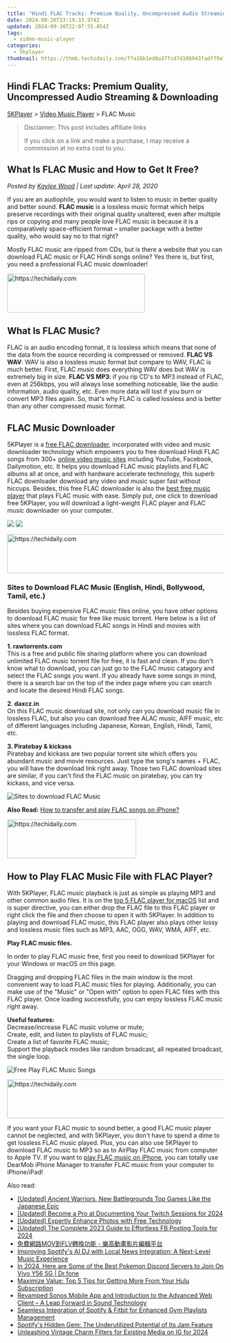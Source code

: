 ```yaml
---
title: "Hindi FLAC Tracks: Premium Quality, Uncompressed Audio Streaming & Downloading"
date: 2024-09-26T23:19:33.974Z
updated: 2024-09-30T22:07:55.854Z
tags:
  - video-music-player
categories:
  - 5kplayer
thumbnail: https://thmb.techidaily.com/f7a18b1ed8a37fcd7d106943fadf79a7add46bd88aaea370f1b5ca7a72e0a9d3.jpg
---
```


## Hindi FLAC Tracks: Premium Quality, Uncompressed Audio Streaming & Downloading

[5KPlayer](https://tools.techidaily.com/5kplayer/products/) \> [Video Music Player](https://tools.techidaily.com/5kplayer/video-music-player/) \> FLAC Music

>  Disclaimer: This post includes affiliate links
>
>  If you click on a link and make a purchase, I may receive a commission at no extra cost to you.
>

## What Is FLAC Music and How to Get It Free?

 _Posted by [Kaylee Wood](https://www.quora.com/profile/Amanda-Hu-21) | Last update: April 28, 2020_

If you are an audiophile, you would want to listen to music in better quality and better sound. **FLAC music** is a lossless music format which helps preserve recordings with their original quality unaltered, even after multiple rips or copying and many people love FLAC music is because it is a comparatively space-efficient format – smaller package with a better quality, who would say no to that right? 

Mostly FLAC music are ripped from CDs, but is there a website that you can download FLAC music or FLAC Hindi songs online? Yes there is, but first, you need a professional FLAC music downloader!

<!-- affiliate ads begin -->
<a href="https://wigfever.sjv.io/c/5597632/2014857/22899" target="_top" id="2014857">
  <img src="//a.impactradius-go.com/display-ad/22899-2014857" border="0" alt="https://techidaily.com" width="320" height="90"/>
</a>
<img height="0" width="0" src="https://wigfever.sjv.io/i/5597632/2014857/22899" style="position:absolute;visibility:hidden;" border="0" />
<!-- affiliate ads end -->

## What Is FLAC Music?

FLAC is an audio encoding format, it is lossless which means that none of the data from the source recording is compressed or removed. **FLAC VS WAV**: WAV is also a lossless music format but compare to WAV, FLAC is much better. First, FLAC music does everything WAV does but WAV is extremely big in size. **FLAC VS MP3**: if you rip CD's to MP3 instead of FLAC, even at 256kbps, you will always lose something noticeable, like the audio information, audio quality, etc. Even more data will lost if you burn or convert MP3 files again. So, that's why FLAC is called lossless and is better than any other compressed music format. 

## FLAC Music Downloader

5KPlayer is a [free FLAC downloader](https://tools.techidaily.com/5kplayer/youtube-download/), incorporated with video and music downloader technology which empowers you to free download Hindi FLAC songs from 300+ [online video music sites](https://tools.techidaily.com/5kplayer/youtube-download/) including YouTube, Facebook, Dailymotion, etc. It helps you download FLAC music playlists and FLAC albums all at once, and with hardware accelerate technology, this superb FLAC downloader download any video and music super fast without hiccups. Besides, this free FLAC downloader is also the [best free music player](https://tools.techidaily.com/5kplayer/video-music-player/) that plays FLAC music with ease. Simply put, one click to download free 5KPlayer, you will download a light-weight FLAC player and FLAC music downloader on your computer. 

[![](https://www.5kplayer.com/video-music-player/../button/freedownwhitewin.png)](https://tools.techidaily.com/5kplayer/products/) [![](https://www.5kplayer.com/video-music-player/../button/freedownbackmac.png)](https://tools.techidaily.com/5kplayer/products/) 

<!-- affiliate ads begin -->
<a href="https://appsumo.8odi.net/c/5597632/2037359/7443" target="_top" id="2037359">
  <img src="//a.impactradius-go.com/display-ad/7443-2037359" border="0" alt="https://techidaily.com" width="728" height="90"/>
</a>
<img height="0" width="0" src="https://appsumo.8odi.net/i/5597632/2037359/7443" style="position:absolute;visibility:hidden;" border="0" />
<!-- affiliate ads end -->

### Sites to Download FLAC Music (English, Hindi, Bollywood, Tamil, etc.)

Besides buying expensive FLAC music files online, you have other options to download FLAC music for free like music torrent. Here below is a list of sites where you can download FLAC songs in Hindi and movies with lossless FLAC format. 

**1\. rawtorrents.com**  
 This is a free and public file sharing platform where you can download unlimited FLAC music torrent file for free, it is fast and clean. If you don't know what to download, you can just go to the FLAC music catagory and select the FLAC songs you want. If you already have some songs in mind, there is a search bar on the top of the index page where you can search and locate the desired Hindi FLAC songs. 

**2\. daxcz.in**   
 On this FLAC music download site, not only can you download music file in lossless FLAC, but also you can download free ALAC music, AIFF music, etc of different languages including Japanese, Korean, English, Hindi, Tamil, etc. 

**3\. Piratebay & kickass**   
 Piratebay and kickass are two popular torrent site which offers you abundant music and movie resources. Just type the song's names + FLAC, you will have the download link right away. Those two FLAC download sites are similar, if you can't find the FLAC music on piratebay, you can try kickass, and vice versa. 

![Sites to download FLAC Music](https://www.5kplayer.com/video-music-player/img/flac-download-sites.jpg) 

**Also Read:** [How to transfer and play FLAC songs on iPhone?](https://tools.techidaily.com/5kplayer/iphone-manager/)

<!-- affiliate ads begin -->
<a href="https://aligracehair.sjv.io/c/5597632/1972693/19272" target="_top" id="1972693">
  <img src="//a.impactradius-go.com/display-ad/19272-1972693" border="0" alt="https://techidaily.com" width="300" height="90"/>
</a>
<img height="0" width="0" src="https://aligracehair.sjv.io/i/5597632/1972693/19272" style="position:absolute;visibility:hidden;" border="0" />
<!-- affiliate ads end -->

## How to Play FLAC Music File with FLAC Player?

With 5KPlayer, FLAC music playback is just as simple as playing MP3 and other common audio files. It is on the [top 5 FLAC player for macOS](https://tools.techidaily.com/5kplayer/video-music-player/) list and is super directive, you can either drop the FLAC file to this FLAC player or right click the file and then choose to open it with 5KPlayer. In addition to playing and download FLAC music, this FLAC player also plays other lossy and lossless music files such as MP3, AAC, OGG, WAV, WMA, AIFF, etc. 

**Play FLAC music files.**

In order to play FLAC music free, first you need to download 5KPlayer for your Windows or macOS on this page. 

Dragging and dropping FLAC files in the main window is the most convenient way to load FLAC music files for playing. Additionally, you can make use of the "Music" or "Open with" option to open FLAC files with this FLAC player. Once loading successfully, you can enjoy lossless FLAC music right away.

**Useful features:**  
 Decrease/increase FLAC music volume or mute;  
 Create, edit, and listen to playlists of FLAC music;  
 Create a list of favorite FLAC music;  
 Support the playback modes like random broadcast, all repeated broadcast, the single loop.

![Free Play FLAC Music Songs](https://www.5kplayer.com/video-music-player/img/flac-music-player.jpg) 

<!-- affiliate ads begin -->
<a href="https://aligracehair.sjv.io/c/5597632/1918666/19272" target="_top" id="1918666">
  <img src="//a.impactradius-go.com/display-ad/19272-1918666" border="0" alt="https://techidaily.com" width="728" height="90"/>
</a>
<img height="0" width="0" src="https://aligracehair.sjv.io/i/5597632/1918666/19272" style="position:absolute;visibility:hidden;" border="0" />
<!-- affiliate ads end -->

If you want your FLAC music to sound better, a good FLAC music player cannot be neglected, and with 5KPlayer, you don't have to spend a dime to get lossless FLAC music played. Plus, you can also use 5KPlayer to download FLAC music to MP3 so as to AirPlay FLAC music from computer to Apple TV. If you want to [play FLAC music on iPhone](https://tools.techidaily.com/5kplayer/video-music-player/), you can totally use DearMob iPhone Manager to transfer FLAC music from your computer to iPhone/iPad!

<ins class="adsbygoogle"
     style="display:block"
     data-ad-format="autorelaxed"
     data-ad-client="ca-pub-7571918770474297"
     data-ad-slot="1223367746"></ins>

<ins class="adsbygoogle"
     style="display:block"
     data-ad-client="ca-pub-7571918770474297"
     data-ad-slot="8358498916"
     data-ad-format="auto"
     data-full-width-responsive="true"></ins>

<span class="atpl-alsoreadstyle">Also read:</span>
<div><ul>
<li><a href="https://screen-sharing-recording.techidaily.com/updated-ancient-warriors-new-battlegrounds-top-games-like-the-japanese-epic/"><u>[Updated] Ancient Warriors, New Battlegrounds Top Games Like the Japanese Epic</u></a></li>
<li><a href="https://video-screen-grab.techidaily.com/updated-become-a-pro-at-documenting-your-twitch-sessions-for-2024/"><u>[Updated] Become a Pro at Documenting Your Twitch Sessions for 2024</u></a></li>
<li><a href="https://some-techniques.techidaily.com/updated-expertly-enhance-photos-with-free-technology/"><u>[Updated] Expertly Enhance Photos with Free Technology</u></a></li>
<li><a href="https://facebook-video-recording.techidaily.com/updated-the-complete-2023-guide-to-effortless-fb-posting-tools-for-2024/"><u>[Updated] The Complete 2023 Guide to Effortless FB Posting Tools for 2024</u></a></li>
<li><a href="https://win-blog.techidaily.com/movflv/"><u>免費網路MOV到FLV轉換功能 - 樂高動畫影片編輯平台</u></a></li>
<li><a href="https://media-tips.techidaily.com/improving-spotifys-ai-dj-with-local-news-integration-a-next-level-music-experience/"><u>Improving Spotify's AI DJ with Local News Integration: A Next-Level Music Experience</u></a></li>
<li><a href="https://change-location.techidaily.com/in-2024-here-are-some-of-the-best-pokemon-discord-servers-to-join-on-vivo-y56-5g-drfone-by-drfone-virtual-android/"><u>In 2024, Here are Some of the Best Pokemon Discord Servers to Join On Vivo Y56 5G | Dr.fone</u></a></li>
<li><a href="https://media-tips.techidaily.com/maximize-value-top-5-tips-for-getting-more-from-your-hulu-subscription/"><u>Maximize Value: Top 5 Tips for Getting More From Your Hulu Subscription</u></a></li>
<li><a href="https://media-tips.techidaily.com/revamped-sonos-mobile-app-and-introduction-to-the-advanced-web-client-a-leap-forward-in-sound-technology/"><u>Revamped Sonos Mobile App and Introduction to the Advanced Web Client – A Leap Forward in Sound Technology</u></a></li>
<li><a href="https://media-tips.techidaily.com/seamless-integration-of-spotify-and-fitbit-for-enhanced-gym-playlists-management/"><u>Seamless Integration of Spotify & Fitbit for Enhanced Gym Playlists Management</u></a></li>
<li><a href="https://media-tips.techidaily.com/spotifys-hidden-gem-the-underutilized-potential-of-its-jam-feature/"><u>Spotify's Hidden Gem: The Underutilized Potential of Its Jam Feature</u></a></li>
<li><a href="https://instagram-videos.techidaily.com/unleashing-vintage-charm-filters-for-existing-media-on-ig-for-2024/"><u>Unleashing Vintage Charm Filters for Existing Media on IG for 2024</u></a></li>
</ul></div>

